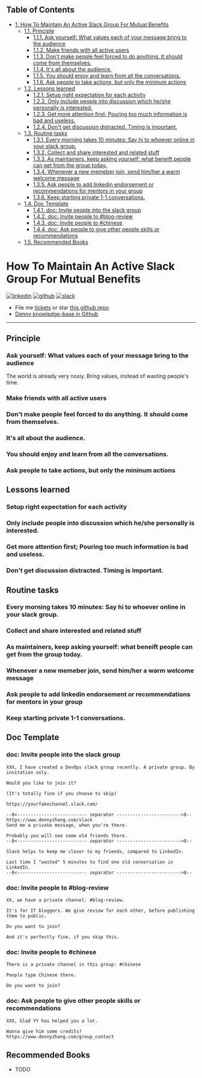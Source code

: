 <div id="table-of-contents">
<h2>Table of Contents</h2>
<div id="text-table-of-contents">
<ul>
<li><a href="#sec-1">1. How To Maintain An Active Slack Group For Mutual Benefits</a>
<ul>
<li><a href="#sec-1-1">1.1. Principle</a>
<ul>
<li><a href="#sec-1-1-1">1.1.1. Ask yourself: What values each of your message bring to the audience</a></li>
<li><a href="#sec-1-1-2">1.1.2. Make friends with all active users</a></li>
<li><a href="#sec-1-1-3">1.1.3. Don't make people feel forced to do anything. It should come from themselves.</a></li>
<li><a href="#sec-1-1-4">1.1.4. It's all about the audience.</a></li>
<li><a href="#sec-1-1-5">1.1.5. You should enjoy and learn from all the conversations.</a></li>
<li><a href="#sec-1-1-6">1.1.6. Ask people to take actions, but only the mininum actions</a></li>
</ul>
</li>
<li><a href="#sec-1-2">1.2. Lessons learned</a>
<ul>
<li><a href="#sec-1-2-1">1.2.1. Setup right expectation for each activity</a></li>
<li><a href="#sec-1-2-2">1.2.2. Only include people into discussion which he/she personally is interested.</a></li>
<li><a href="#sec-1-2-3">1.2.3. Get more attention first; Pouring too much information is bad and useless.</a></li>
<li><a href="#sec-1-2-4">1.2.4. Don't get discussion distracted. Timing is important.</a></li>
</ul>
</li>
<li><a href="#sec-1-3">1.3. Routine tasks</a>
<ul>
<li><a href="#sec-1-3-1">1.3.1. Every morning takes 10 minutes: Say hi to whoever online in your slack group.</a></li>
<li><a href="#sec-1-3-2">1.3.2. Collect and share interested and related stuff</a></li>
<li><a href="#sec-1-3-3">1.3.3. As maintainers, keep asking yourself: what beneift people can get from the group today.</a></li>
<li><a href="#sec-1-3-4">1.3.4. Whenever a new memeber join, send him/her a warm welcome message</a></li>
<li><a href="#sec-1-3-5">1.3.5. Ask people to add linkedin endorsement or recommendations for mentors in your group</a></li>
<li><a href="#sec-1-3-6">1.3.6. Keep starting private 1-1 conversations.</a></li>
</ul>
</li>
<li><a href="#sec-1-4">1.4. Doc Template</a>
<ul>
<li><a href="#sec-1-4-1">1.4.1. doc: Invite people into the slack group</a></li>
<li><a href="#sec-1-4-2">1.4.2. doc: Invite people to #blog-review</a></li>
<li><a href="#sec-1-4-3">1.4.3. doc: Invite people to #chinese</a></li>
<li><a href="#sec-1-4-4">1.4.4. doc: Ask people to give other people skills or recommendations</a></li>
</ul>
</li>
<li><a href="#sec-1-5">1.5. Recommended Books</a></li>
</ul>
</li>
</ul>
</div>
</div>


# How To Maintain An Active Slack Group For Mutual Benefits<a id="sec-1" name="sec-1"></a>

<a href="https://www.linkedin.com/in/dennyzhang001"><img src="https://www.dennyzhang.com/wp-content/uploads/sns/linkedin.png" alt="linkedin" /></a>
<a href="https://github.com/DennyZhang"><img src="https://www.dennyzhang.com/wp-content/uploads/sns/github.png" alt="github" /></a>
<a href="https://www.dennyzhang.com/slack"><img src="https://www.dennyzhang.com/wp-content/uploads/sns/slack.png" alt="slack" /></a>

-   File me [tickets](<https://github.com/DennyZhang/maintain-slack-group/issues>) or star [this github repo](<https://github.com/DennyZhang/maintain-slack-group>)
-   [Denny knowledge-base in Github](https://github.com/search?utf8=✓&q=topic%3Aknowledge-base+user%3ADennyZhang&type=Repositories)

---

## Principle<a id="sec-1-1" name="sec-1-1"></a>

### Ask yourself: What values each of your message bring to the audience<a id="sec-1-1-1" name="sec-1-1-1"></a>

The world is already very nosiy. Bring values, instead of wasting people's time.  

### Make friends with all active users<a id="sec-1-1-2" name="sec-1-1-2"></a>

### Don't make people feel forced to do anything. It should come from themselves.<a id="sec-1-1-3" name="sec-1-1-3"></a>

### It's all about the audience.<a id="sec-1-1-4" name="sec-1-1-4"></a>

### You should enjoy and learn from all the conversations.<a id="sec-1-1-5" name="sec-1-1-5"></a>

### Ask people to take actions, but only the mininum actions<a id="sec-1-1-6" name="sec-1-1-6"></a>

## Lessons learned<a id="sec-1-2" name="sec-1-2"></a>

### Setup right expectation for each activity<a id="sec-1-2-1" name="sec-1-2-1"></a>

### Only include people into discussion which he/she personally is interested.<a id="sec-1-2-2" name="sec-1-2-2"></a>

### Get more attention first; Pouring too much information is bad and useless.<a id="sec-1-2-3" name="sec-1-2-3"></a>

### Don't get discussion distracted. Timing is important.<a id="sec-1-2-4" name="sec-1-2-4"></a>

## Routine tasks<a id="sec-1-3" name="sec-1-3"></a>

### Every morning takes 10 minutes: Say hi to whoever online in your slack group.<a id="sec-1-3-1" name="sec-1-3-1"></a>

### Collect and share interested and related stuff<a id="sec-1-3-2" name="sec-1-3-2"></a>

### As maintainers, keep asking yourself: what beneift people can get from the group today.<a id="sec-1-3-3" name="sec-1-3-3"></a>

### Whenever a new memeber join, send him/her a warm welcome message<a id="sec-1-3-4" name="sec-1-3-4"></a>

### Ask people to add linkedin endorsement or recommendations for mentors in your group<a id="sec-1-3-5" name="sec-1-3-5"></a>

### Keep starting private 1-1 conversations.<a id="sec-1-3-6" name="sec-1-3-6"></a>

## Doc Template<a id="sec-1-4" name="sec-1-4"></a>

### doc: Invite people into the slack group<a id="sec-1-4-1" name="sec-1-4-1"></a>

    XXX, I have created a DevOps slack group recently. A private group. By invitation only.
    
    Would you like to join it?
    
    (It's totally fine if you choose to skip)
    
    https://yourfakechannel.slack.com/
    
    --8<-------------------------- separator ------------------------>8--
    https://www.dennyzhang.com/slack
    Send me a private message, when you're there.
    
    Probably you will see some old friends there.
    --8<-------------------------- separator ------------------------>8--
    
    Slack helps to keep me closer to my friends, compared to LinkedIn.
    
    Last time I "wasted" 5 minutes to find one old conversation in LinkedIn.
    --8<-------------------------- separator ------------------------>8--

### doc: Invite people to #blog-review<a id="sec-1-4-2" name="sec-1-4-2"></a>

    XX, we have a private channel: #blog-review.
    
    It's for IT bloggers. We give review for each other, before publishing them to public.
    
    Do you want to join?
    
    And it's perfectly fine, if you skip this.

### doc: Invite people to #chinese<a id="sec-1-4-3" name="sec-1-4-3"></a>

    There is a private channel in this group: #chinese
    
    People type Chinese there.
    
    Do you want to join?

### doc: Ask people to give other people skills or recommendations<a id="sec-1-4-4" name="sec-1-4-4"></a>

    XXX, Glad YY has helped you a lot.
    
    Wanna give him some credits?
    https://www.dennyzhang.com/group_contact

## Recommended Books<a id="sec-1-5" name="sec-1-5"></a>

-   TODO